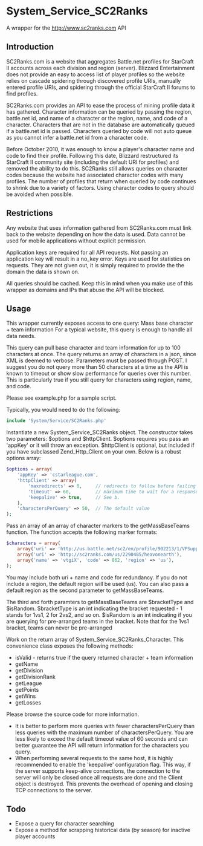 System_Service_SC2Ranks
=======================

A wrapper for the http://www.sc2ranks.com API

Introduction
------------

SC2Ranks.com is a website that aggregates Battle.net profiles for StarCraft II accounts across
each division and region (server). Blizzard Entertainment does not provide an easy to access list of
player profiles so the website relies on cascade spidering through discovered profile URIs, manually
entered profile URIs, and spidering through the official StarCraft II forums to find profiles.

SC2Ranks.com provides an API to ease the process of mining profile data it has gathered.
Character information can be queried by passing the region, battle.net id, and name of a character
or the region, name, and code of a character. Characters that are not in the database are
automatically queued if a battle.net id is passed. Characters queried by code will not auto queue as
you cannot infer a battle.net id from a character code.

Before October 2010, it was enough to know a player's character name and code to find their
profile. Following this date, Blizzard restructured its StarCraft II community site (including the
default URI for profiles) and removed the ability to do this. SC2Ranks still allows queries on
character codes because the website had associated character codes with many profiles. The number of
profiles that return when queried by code continues to shrink due to a variety of factors. Using
character codes to query should be avoided when possible.

Restrictions
------------

Any website that uses information gathered from SC2Ranks.com must link back to the website
depending on how the data is used. Data cannot be used for mobile applications without explicit
permission.

Application keys are required for all API requests. Not passing an application key will result
in a no_key error. Keys are used for statistics on requests. They are not given out, it is simply
required to provide the the domain the data is shown on.

All queries should be cached. Keep this in mind when you make use of this wrapper as domains and
IPs that abuse the API will be blocked.

Usage
-----

This wrapper currently exposes access to one query: Mass base character + team information
For a typical website, this query is enough to handle all data needs.

This query can pull base character and team information for up to 100 characters at once. The
query returns an array of characters in a json, since XML is deemed to verbose. Parameters must be
passed through POST. I suggest you do not query more than 50 characters at a time as the API is
known to timeout or show slow performance for queries over this number. This is particularly true if
you still query for characters using region, name, and code.

Please see example.php for a sample script.
    
Typically, you would need to do the following:

```php
include 'System/Service/SC2Ranks.php'
```

Instantiate a new System_Service_SC2Ranks object. The constructor takes two parameters: 
$options and $httpClient. $options requires you pass an 'appKey' or it will throw an 
exception. $httpClient is optional, but included if you have subclassed Zend_Http_Client 
on your own. Below is a robust options array:
    
```php
$options = array(
    'appKey' => 'cstarleague.com',
    'httpClient' => array(
        'maxredirects' => 0,     // redirects to follow before failing
        'timeout' => 60,         // maximum time to wait for a response - See a.
        'keepalive' => true,     // See b.
    ),
    'charactersPerQuery' => 50,  // The default value
);
```

Pass an array of an array of character markers to the getMassBaseTeams function.
The function accepts the following marker formats:
   
```php     
$characters = array(
    array('uri' => 'http://us.battle.net/sc2/en/profile/902213/1/VPSuppy/'),  // b.net URI
    array('uri' => 'http://sc2ranks.com/us/2290485/heavonearth'),             // sc2r URI
    array('name' => 'vtgiX', 'code' => 862, 'region' => 'us'),                // name + code
);
```
    
You may include both uri + name and code for redundancy. If you do not include a region, the
default region will be used (us). You can also pass a default region as the second parameter
to getMassBaseTeams.
        
The third and forth paramters to getMassBaseTeams are $bracketType and $isRandom. 
$bracketType is an int indicating the bracket requested - 1 stands for 1vs1, 2 for 2vs2, and 
so on. $isRandom is an int indicating if you are querying for pre-arranged teams in
the bracket. Note that for the 1vs1 bracket, teams can never be pre-arranged

Work on the return array of System_Service_SC2Ranks_Character. This convenience class exposes
the following methods:

* isValid - returns true if the query returned character + team information
* getName
* getDivision
* getDivisionRank
* getLeague
* getPoints
* getWins
* getLosses
       
Please browse the source code for more information.
       
* It is better to perform more queries with fewer charactersPerQuery than less queries with the
  maximum number of charactersPerQuery. You are less likely to exceed the default timeout value
  of 60 seconds and can better guarantee the API will return information for the characters you
  query.
* When performing several requests to the same host, it is highly recommended to enable the
  'keepalive' configuration flag. This way, if the server supports keep-alive connections, the
  connection to the server will only be closed once all requests are done and the Client object
  is destroyed. This prevents the overhead of opening and closing TCP connections to the
  server.

Todo
----
* Expose a query for character searching
* Expose a method for scrapping historical data (by season) for inactive player accounts